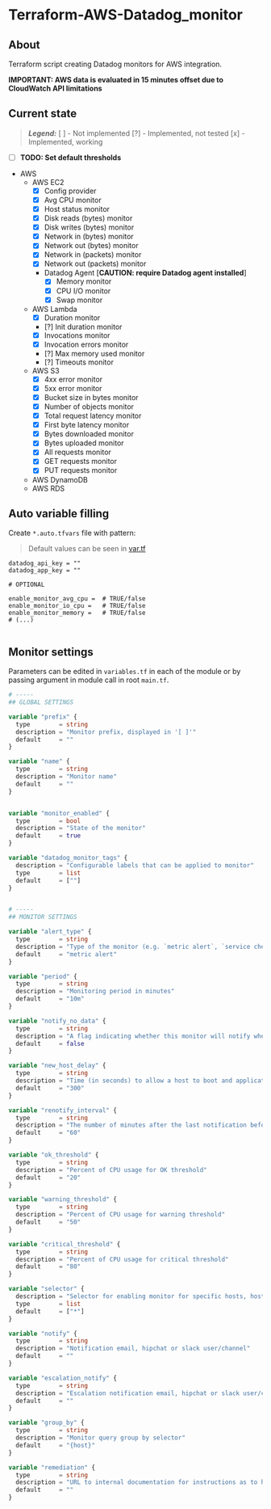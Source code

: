 # Terraform-AWS-Datadog_monitor

## About

Terraform script creating Datadog monitors for AWS integration.

**IMPORTANT: AWS data is evaluated in 15 minutes offset due to CloudWatch API limitations**

## Current state

> ***Legend:***
> [ ] - Not implemented
> [?] - Implemented, not tested
> [x] - Implemented, working
- [ ] **TODO: Set default thresholds**
- AWS
  - AWS EC2
      - [x] Config provider
      - [x] Avg CPU monitor
      - [x] Host status monitor
      - [x] Disk reads (bytes) monitor
      - [x] Disk writes (bytes) monitor
      - [x] Network in (bytes) monitor
      - [x] Network out (bytes) monitor
      - [x] Network in (packets) monitor
      - [x] Network out (packets) monitor
      - Datadog Agent [**CAUTION: require Datadog agent installed**]
        - [x] Memory monitor
        - [x] CPU I/O monitor
        - [x] Swap monitor
  - AWS Lambda
      - [x] Duration monitor
      - [?] Init duration monitor
      - [x] Invocations monitor
      - [x] Invocation errors monitor
      - [?] Max memory used monitor
      - [?] Timeouts monitor
  - AWS S3
      - [x] 4xx error monitor
      - [x] 5xx error monitor
      - [x] Bucket size in bytes monitor
      - [x] Number of objects monitor
      - [x] Total request latency monitor
      - [x] First byte latency monitor
      - [x] Bytes downloaded monitor
      - [x] Bytes uploaded monitor
      - [x] All requests monitor
      - [x] GET requests monitor
      - [x] PUT requests monitor
  - AWS DynamoDB
  - AWS RDS




## Auto variable filling

Create `*.auto.tfvars` file with pattern:
> Default values can be seen in [var.tf](var.tf)

```hcl
datadog_api_key = ""
datadog_app_key = ""

# OPTIONAL

enable_monitor_avg_cpu =  # TRUE/false
enable_monitor_io_cpu =   # TRUE/false
enable_monitor_memory =   # TRUE/false
# (...)


```

## Monitor settings

Parameters can be edited in `variables.tf` in each of the module or by passing argument in module call in root `main.tf`.

```tf
# -----
## GLOBAL SETTINGS

variable "prefix" {
  type        = string
  description = "Monitor prefix, displayed in '[ ]'"
  default     = ""
}

variable "name" {
  type        = string
  description = "Monitor name"
  default     = ""
}


variable "monitor_enabled" {
  type        = bool
  description = "State of the monitor"
  default     = true
}

variable "datadog_monitor_tags" {
  description = "Configurable labels that can be applied to monitor"
  type        = list
  default     = [""]
}


# -----
## MONITOR SETTINGS

variable "alert_type" {
  type        = string
  description = "Type of the monitor (e.g. `metric alert`, `service check`, `event alert`, `query alert`)"
  default     = "metric alert"
}

variable "period" {
  type        = string
  description = "Monitoring period in minutes"
  default     = "10m"
}

variable "notify_no_data" {
  type        = string
  description = "A flag indicating whether this monitor will notify when data stops reporting"
  default     = false
}

variable "new_host_delay" {
  type        = string
  description = "Time (in seconds) to allow a host to boot and applications to fully start before starting the evaluation of monitor results"
  default     = "300"
}

variable "renotify_interval" {
  type        = string
  description = "The number of minutes after the last notification before a monitor will re-notify on the current status. It will only re-notify if it's not resolved"
  default     = "60"
}

variable "ok_threshold" {
  type        = string
  description = "Percent of CPU usage for OK threshold"
  default     = "20"
}

variable "warning_threshold" {
  type        = string
  description = "Percent of CPU usage for warning threshold"
  default     = "50"
}

variable "critical_threshold" {
  type        = string
  description = "Percent of CPU usage for critical threshold"
  default     = "80"
}

variable "selector" {
  description = "Selector for enabling monitor for specific hosts, host tags"
  type        = list
  default     = ["*"]
}

variable "notify" {
  type        = string
  description = "Notification email, hipchat or slack user/channel"
  default     = ""
}

variable "escalation_notify" {
  type        = string
  description = "Escalation notification email, hipchat or slack user/channel"
  default     = ""
}

variable "group_by" {
  type        = string
  description = "Monitor query group by selector"
  default     = "{host}"
}

variable "remediation" {
  type        = string
  description = "URL to internal documentation for instructions as to how to remediate"
  default     = ""
}
```
